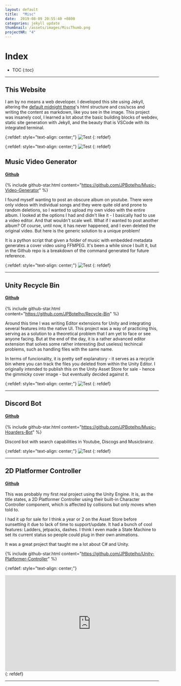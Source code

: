 ```yaml
---
layout: default
title:  "Misc"
date:  2019-08-09 20:55:40 +0800
categories: jekyll update
thumbnail: /assets/images/MiscThumb.png
projectNR: "4"
---
```

<script async defer src="https://buttons.github.io/buttons.js"></script>

# Index 

* TOC
{:toc}

---

## This Website

I am by no means a web developer. I developed this site using Jekyll, altering the [default midnight theme](https://pages-themes.github.io/midnight/)'s html structure and css/scss and writing the content as markdown, like you see in the image. This project was insanely cool, I learned a lot about the basic building blocks of webdev, static site generation with Jekyll, and the beauty that is VSCode with its integrated terminal.

{:refdef: style="text-align: center;"}
![Test](/assets/images/Website.png "ageag")
{: refdef}

{:refdef: style="text-align: center;"}
![Test](/assets/images/MidnightTheme.png "ageag")
{: refdef}

## Music Video Generator
#### [Github](https://github.com/JPBotelho/Music-Video-Generator)
{% include github-star.html content="https://github.com/JPBotelho/Music-Video-Generator" %} 

I found myself wanting to post an obscure album on youtube. There were only videos with individual songs and they were quite old and prone to random deletions, so I wanted to upload my own video with the entire album. I looked at the options I had and didn't like it - I basically had to use a video editor. And that wouldn't scale well. What if I wanted to post another album? Of course, until now, it has never happened, and I even deleted the original video. But here is the generic solution to a unique problem!

It is a python script that given a folder of music with embedded metadata generates a cover video using FFMPEG.
It's been a while since I built it, but in the Github repo is a breakdown of the command generated for future reference.


{:refdef: style="text-align: center;"}
![Test](/assets/images/AlbumCover.png "ageag")
{: refdef}

---


## Unity Recycle Bin
#### [Github](https://github.com/JPBotelho/Recycle-Bin)
{% include github-star.html content="https://github.com/JPBotelho/Recycle-Bin" %} 

Around this time I was writing Editor extensions for Unity and integrating several features into the native UI. This project was a way of practicing this, serving as a solution to a theoretical problem that I am yet to face or see anyone facing. But at the end of the day, it is a rather advanced editor extension that solves some rather interesting (but useless) techincal problems, such as handling files with the same name.

In terms of funcionality, it is pretty self explanatory - it serves as a recycle bin where you can track the files you deleted from within the Unity Editor. I originally intended to publish this on the Unity Asset Store for sale - hence the gimmicky cover image - but eventually decided against it.

{:refdef: style="text-align: center;"}
![Test](/assets/images/RecBin1.png "ageag")
{: refdef}

---


## Discord Bot
#### [Github](https://github.com/JPBotelho/Music-Hoarders-Bot)
{% include github-star.html content="https://github.com/JPBotelho/Music-Hoarders-Bot" %} 

Discord bot with search capabilities in Youtube, Discogs and Musicbrainz.

{:refdef: style="text-align: center;"}
![Test](/assets/images/DiscordBot.png "ageag")
{: refdef}

---


## 2D Platformer Controller 
#### [Github](https://github.com/JPBotelho/Unity-Platformer-Controller)

This was probably my first real project using the Unity Engine. It is, as the title states, a 2D Platformer Controller using their built-in Character Controller component, which is affected by collisions but only moves when told to.

I had it up for sale for I think a year or 2 on the Asset Store before sunsetting it due to lack of time to support/update.
It had a bunch of cool features:
Ladders, jetpacks, dashes. I think I even made a State Machine to set its current status so people could plug in their own animations.

It was a great project that taught me a lot about C# and Unity. 

{% include github-star.html content="https://github.com/JPBotelho/Unity-Platformer-Controller" %} 


{:refdef: style="text-align: center;"}
<iframe width="560" height="315" src="https://www.youtube.com/embed/voXqukj2-Uc" title="YouTube video player" frameborder="0" allow="accelerometer; autoplay; clipboard-write; encrypted-media; gyroscope; picture-in-picture" allowfullscreen></iframe>
{: refdef}

---
